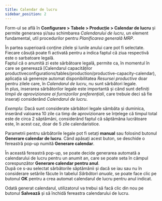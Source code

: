 ```yaml
---
title: Calendar de lucru
sidebar_position: 2
---
```


Form-ul se află în **Configurare > Tabele > Producție > Calendar de lucru** și permite generarea și/sau schimbarea *Calendarului de lucru*, un element fundamental, util  procedurilor pentru *Planificarea generală MRP*.

În partea superioară conține zilele și lunile anului care pot fi selectate.   
Fiecare căsuță poate fi activată pentru a indica faptul că ziua respectivă este o sarbatoare legală.  
Faptul că o anumită zi este sărbătoare legală, permite ca, în momentul în care se generează [Calendarul capacităților productiveconfigurations/tables/production/productive-capacity-calendar), aplicația să genereze automat disponibilitatea *Resursei productive* doar pentru zilele care, în *Calendarul de lucru*, nu sunt sărbători legale.  
În plus, inserarea sărbătorilor legale este importantă și când sunt definiți *timpii de aprovizionare ai furnizorilor preferențiali*, care trebuie deci să fie inserați considerând *Calendarul de lucru*.  

*Exemplu*:
Dacă sunt considerate sărbători legale sâmbăta și duminica, inserând valoarea 10 zile ca timp de aprovizionare se înțelege că timpul total este de circa 2 săptămâni, considerând faptul că săptămâna lucrătoare este, în acest caz, doar de 5 zile calendaristice.

Parametrii pentru sărbătorile legale pot fi setați **manual** sau folosind butonul **Generare calendar de lucru**. Când apăsați acest buton, se deschide o fereastră pop-up numită **Generare calendar**.

În această fereastră pop-up, se poate decide generarea automată a calendarului de lucru pentru un anumit an, care se poate seta în câmpul corespunzător **Generare calendar pentru anul**.    
După ce s-au selectat sărbătorile săptămânii și dacă se iau sau nu în considerare setările făcute în tabelul *Sărbători anuale*, se poate face clic pe  butonul **OK** pentru a crea automat calendarul de lucru pentru anul indicat.

Odată generat calendarul, utilizatorul va trebui să facă clic din nou pe butonul **Salvează** și să închidă fereastra calendarului de lucru.